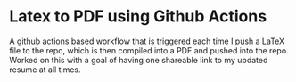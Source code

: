 # Latex to PDF using Github Actions

A github actions based workflow that is triggered each time I push a LaTeX file to the repo, which is then compiled into a PDF and pushed into the repo. Worked on this with a goal of having one shareable link to my updated resume at all times. 
